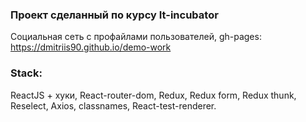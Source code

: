 ### Проект сделанный по курсу It-incubator
Социальная сеть с профайлами пользователей,
gh-pages: https://dmitriis90.github.io/demo-work

### Stack:

ReactJS + хуки,
React-router-dom,
Redux,
Redux form,
Redux thunk,
Reselect,
Axios,
classnames,
React-test-renderer.
